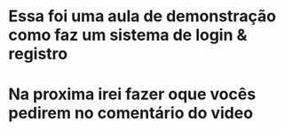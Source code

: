 # Essa foi uma aula de demonstração como faz um sistema de login & registro
# Na proxima irei fazer oque vocês pedirem no comentário do video